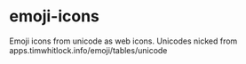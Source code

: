 # emoji-icons
Emoji icons from unicode as web icons. Unicodes nicked from apps.timwhitlock.info/emoji/tables/unicode 
